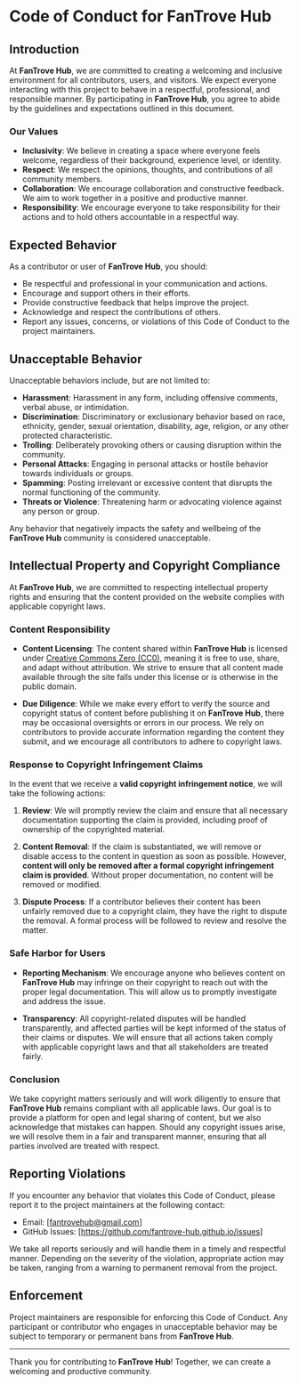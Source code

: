 # Code of Conduct for FanTrove Hub

## Introduction

At **FanTrove Hub**, we are committed to creating a welcoming and inclusive environment for all contributors, users, and visitors. We expect everyone interacting with this project to behave in a respectful, professional, and responsible manner. By participating in **FanTrove Hub**, you agree to abide by the guidelines and expectations outlined in this document.

### Our Values

- **Inclusivity**: We believe in creating a space where everyone feels welcome, regardless of their background, experience level, or identity.
- **Respect**: We respect the opinions, thoughts, and contributions of all community members.
- **Collaboration**: We encourage collaboration and constructive feedback. We aim to work together in a positive and productive manner.
- **Responsibility**: We encourage everyone to take responsibility for their actions and to hold others accountable in a respectful way.

## Expected Behavior

As a contributor or user of **FanTrove Hub**, you should:

- Be respectful and professional in your communication and actions.
- Encourage and support others in their efforts.
- Provide constructive feedback that helps improve the project.
- Acknowledge and respect the contributions of others.
- Report any issues, concerns, or violations of this Code of Conduct to the project maintainers.

## Unacceptable Behavior

Unacceptable behaviors include, but are not limited to:

- **Harassment**: Harassment in any form, including offensive comments, verbal abuse, or intimidation.
- **Discrimination**: Discriminatory or exclusionary behavior based on race, ethnicity, gender, sexual orientation, disability, age, religion, or any other protected characteristic.
- **Trolling**: Deliberately provoking others or causing disruption within the community.
- **Personal Attacks**: Engaging in personal attacks or hostile behavior towards individuals or groups.
- **Spamming**: Posting irrelevant or excessive content that disrupts the normal functioning of the community.
- **Threats or Violence**: Threatening harm or advocating violence against any person or group.
  
Any behavior that negatively impacts the safety and wellbeing of the **FanTrove Hub** community is considered unacceptable.

## Intellectual Property and Copyright Compliance

At **FanTrove Hub**, we are committed to respecting intellectual property rights and ensuring that the content provided on the website complies with applicable copyright laws.

### Content Responsibility

- **Content Licensing**: The content shared within **FanTrove Hub** is licensed under [Creative Commons Zero (CC0)](https://creativecommons.org/publicdomain/zero/1.0/), meaning it is free to use, share, and adapt without attribution. We strive to ensure that all content made available through the site falls under this license or is otherwise in the public domain.
  
- **Due Diligence**: While we make every effort to verify the source and copyright status of content before publishing it on **FanTrove Hub**, there may be occasional oversights or errors in our process. We rely on contributors to provide accurate information regarding the content they submit, and we encourage all contributors to adhere to copyright laws.

### Response to Copyright Infringement Claims

In the event that we receive a **valid copyright infringement notice**, we will take the following actions:

1. **Review**: We will promptly review the claim and ensure that all necessary documentation supporting the claim is provided, including proof of ownership of the copyrighted material.
  
2. **Content Removal**: If the claim is substantiated, we will remove or disable access to the content in question as soon as possible. However, **content will only be removed after a formal copyright infringement claim is provided**. Without proper documentation, no content will be removed or modified.

3. **Dispute Process**: If a contributor believes their content has been unfairly removed due to a copyright claim, they have the right to dispute the removal. A formal process will be followed to review and resolve the matter.

### Safe Harbor for Users

- **Reporting Mechanism**: We encourage anyone who believes content on **FanTrove Hub** may infringe on their copyright to reach out with the proper legal documentation. This will allow us to promptly investigate and address the issue.
  
- **Transparency**: All copyright-related disputes will be handled transparently, and affected parties will be kept informed of the status of their claims or disputes. We will ensure that all actions taken comply with applicable copyright laws and that all stakeholders are treated fairly.

### Conclusion

We take copyright matters seriously and will work diligently to ensure that **FanTrove Hub** remains compliant with all applicable laws. Our goal is to provide a platform for open and legal sharing of content, but we also acknowledge that mistakes can happen. Should any copyright issues arise, we will resolve them in a fair and transparent manner, ensuring that all parties involved are treated with respect.

## Reporting Violations

If you encounter any behavior that violates this Code of Conduct, please report it to the project maintainers at the following contact:

- Email: [fantrovehub@gmail.com]  
- GitHub Issues: [https://github.com/fantrove-hub.github.io/issues]  

We take all reports seriously and will handle them in a timely and respectful manner. Depending on the severity of the violation, appropriate action may be taken, ranging from a warning to permanent removal from the project.

## Enforcement

Project maintainers are responsible for enforcing this Code of Conduct. Any participant or contributor who engages in unacceptable behavior may be subject to temporary or permanent bans from **FanTrove Hub**.

---

Thank you for contributing to **FanTrove Hub**! Together, we can create a welcoming and productive community.
